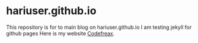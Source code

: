 hariuser.github.io
==================
This repository is for to main blog on hariuser.github.io
I am testing jekyll for github pages
Here is my website <a href='http://www.codefreax.net'>Codefreax</a>.
